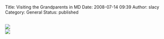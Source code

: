 Title: Visiting the Grandparents in MD
Date: 2008-07-14 09:39
Author: slacy
Category: General
Status: published

[  
![](http://kleinlacy.com/gallery/d/152428-2/img_8051.jpg)  
![](http://kleinlacy.com/gallery/d/152476-2/img_8067.jpg)](http://kleinlacy.com/gallery/v/2008/md_visit)
